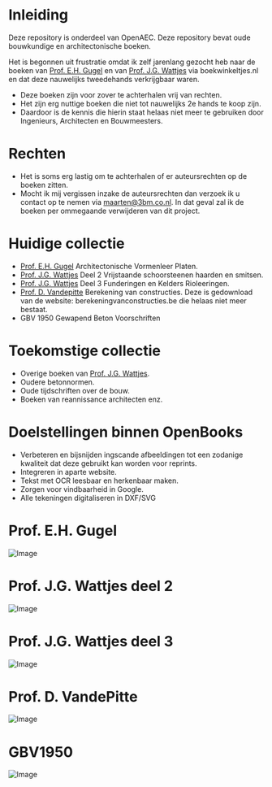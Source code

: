 # Inleiding

Deze repository is onderdeel van OpenAEC. Deze repository bevat oude bouwkundige en architectonische boeken.

Het is begonnen uit frustratie omdat ik zelf jarenlang gezocht heb naar de boeken van [Prof. E.H. Gugel](https://nl.wikipedia.org/wiki/Eugen_Gugel) en van [Prof. J.G. Wattjes](https://nl.wikipedia.org/wiki/J.G._Wattjes) via boekwinkeltjes.nl en dat deze nauwelijks tweedehands verkrijgbaar waren.

* Deze boeken zijn voor zover te achterhalen vrij van rechten. 
* Het zijn erg nuttige boeken die niet tot nauwelijks 2e hands te koop zijn.
* Daardoor is de kennis die hierin staat helaas niet meer te gebruiken door Ingenieurs, Architecten en Bouwmeesters. 

# Rechten
* Het is soms erg lastig om te achterhalen of er auteursrechten op de boeken zitten.
* Mocht ik mij vergissen inzake de auteursrechten dan verzoek ik u contact op te nemen via maarten@3bm.co.nl. In dat geval zal ik de boeken per ommegaande verwijderen van dit project.

# Huidige collectie
* [Prof. E.H. Gugel](https://nl.wikipedia.org/wiki/Eugen_Gugel) Architectonische Vormenleer Platen.
* [Prof. J.G. Wattjes](https://nl.wikipedia.org/wiki/J.G._Wattjes) Deel 2 Vrijstaande schoorsteenen haarden en smitsen.
* [Prof. J.G. Wattjes](https://nl.wikipedia.org/wiki/J.G._Wattjes) Deel 3 Funderingen en Kelders Rioleeringen.
* [Prof. D. Vandepitte](https://nl.wikipedia.org/wiki/Dani%C3%ABl_Vandepitte) Berekening van constructies. Deze is gedownload van de website: berekeningvanconstructies.be die helaas niet meer bestaat.
* GBV 1950 Gewapend Beton Voorschriften

# Toekomstige collectie
* Overige boeken van [Prof. J.G. Wattjes](https://nl.wikipedia.org/wiki/J.G._Wattjes).
* Oudere betonnormen.
* Oude tijdschriften over de bouw.
* Boeken van reannissance architecten enz.

# Doelstellingen binnen OpenBooks
* Verbeteren en bijsnijden ingscande afbeeldingen tot een zodanige kwaliteit dat deze gebruikt kan worden voor reprints. 
* Integreren in aparte website.
* Tekst met OCR leesbaar en herkenbaar maken.
* Zorgen voor vindbaarheid in Google.
* Alle tekeningen digitaliseren in DXF/SVG

# Prof. E.H. Gugel
![Image](OpeningImage.JPG)

# Prof. J.G. Wattjes deel 2
![Image](OpeningImage2.JPG)

# Prof. J.G. Wattjes deel 3
![Image](OpeningImageWattjes3.JPG)

# Prof. D. VandePitte 
![Image](OpeningImagePitte.jpg)

# GBV1950
![Image](OpeningImage3.JPG)
